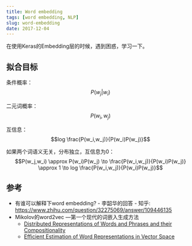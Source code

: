 ```yaml
---
title: Word embedding
tags: [word embedding, NLP]
slug: word-embedding
date: 2017-12-04
---
```


在使用Keras的Embedding层的时候，遇到困惑，学习一下。

## 拟合目标

条件概率：
$$P(w_j|w_i)$$

二元词概率：
$$P(w_i, w_j)$$

互信息：
$$log \frac{P(w_i,w_j)}{P(w_i)P(w_j)}$$

如果两个词语义无关，分布独立，互信息为0：
$$P(w_j,w_i) \approx P(w_i)P(w_j) \to \frac{P(w_i,w_j)}{P(w_i)P(w_j)} \approx 1 \to log \frac{P(w_i,w_j)}{P(w_i)P(w_j)}$$

<!--more-->

## 参考

- 有谁可以解释下word embedding? - 李韶华的回答 - 知乎: https://www.zhihu.com/question/32275069/answer/109446135
- Mikolov的word2vec —第一个现代的词嵌入生成方法
	- [Distributed Representations of Words and Phrases and their Compositionality](http://papers.nips.cc/paper/5021-distributed-representations-of-words-and-phrases-and-their-compositionality.pdf)
	- [Efficient Estimation of Word Representations in Vector Space](https://arxiv.org/pdf/1301.3781.pdf)
